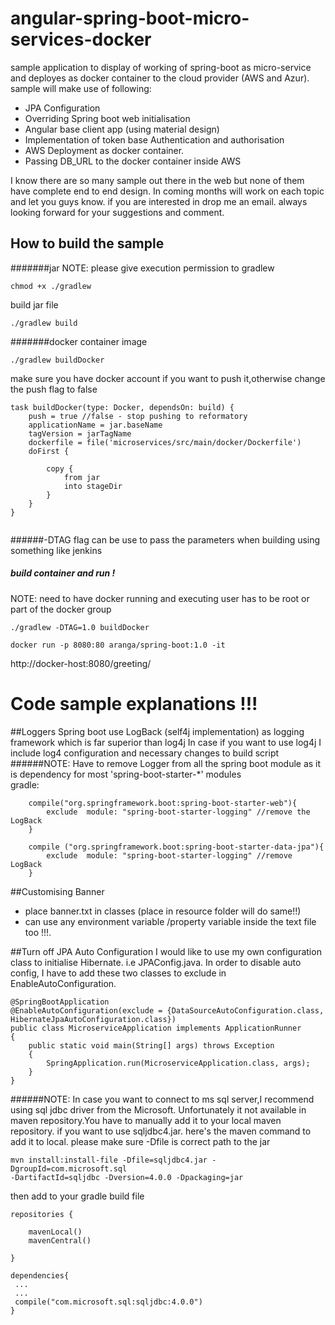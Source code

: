 # angular-spring-boot-micro-services-docker
sample application to display of working of spring-boot as micro-service and deployes as docker container to the cloud provider (AWS and Azur).
sample will make use of following:
- JPA Configuration
- Overriding Spring boot web initialisation
- Angular base client app (using material design)
- Implementation  of token base Authentication and authorisation
- AWS Deployment as docker container.
- Passing DB_URL to the docker container inside AWS 

I know there are so many sample out there in the web but none of them have complete end to end design.
In coming months will work on each topic and let you guys know. if you are interested in drop me an email.
always looking forward for your suggestions and comment. 

## How to build the sample

#######jar
NOTE: please give execution permission to gradlew
```
chmod +x ./gradlew
```
build jar file
```
./gradlew build
```
#######docker container image
```
./gradlew buildDocker
```
make sure you have docker account if you want to push it,otherwise change the push flag to false
```
task buildDocker(type: Docker, dependsOn: build) {
	push = true //false - stop pushing to reformatory
	applicationName = jar.baseName
	tagVersion = jarTagName
	dockerfile = file('microservices/src/main/docker/Dockerfile')
	doFirst {

		copy {
			from jar
			into stageDir
		}
	}
}


```

######-DTAG flag
can be use to pass the parameters when building using something like jenkins

##### build container and run !
NOTE: need to have docker running and executing user has to be root or part of the docker group


```
./gradlew -DTAG=1.0 buildDocker
```
```
docker run -p 8080:80 aranga/spring-boot:1.0 -it
```

http://docker-host:8080/greeting/

# Code sample explanations !!!

##Loggers
Spring boot use LogBack (self4j implementation) as logging framework which is far superior than log4j
In case if you want to use log4j I include log4 configuration and necessary changes to build script
######NOTE:
Have to remove Logger from all the spring boot module as it is dependency for most 'spring-boot-starter-*' modules
<br>
gradle:
```
    compile("org.springframework.boot:spring-boot-starter-web"){
        exclude  module: "spring-boot-starter-logging" //remove the LogBack
    }

    compile ("org.springframework.boot:spring-boot-starter-data-jpa"){
        exclude  module: "spring-boot-starter-logging" //remove LogBack
    }

```
##Customising Banner

- place banner.txt in classes (place in resource folder will do same!!)
- can use any environment variable /property variable inside the text file too !!!.

##Turn off JPA Auto Configuration
I would like to use my own configuration class to initialise Hibernate. i.e JPAConfig.java.
In order to disable auto config, I have to add these two classes to exclude in EnableAutoConfiguration.
```
@SpringBootApplication
@EnableAutoConfiguration(exclude = {DataSourceAutoConfiguration.class, HibernateJpaAutoConfiguration.class})
public class MicroserviceApplication implements ApplicationRunner
{
    public static void main(String[] args) throws Exception
    {
        SpringApplication.run(MicroserviceApplication.class, args);
    }
}

```
######NOTE:
In case you want to connect to ms sql server,I recommend using sql jdbc driver from the Microsoft.
Unfortunately it not available in maven repository.You have to manually add it to your local maven repository.
if you want to use sqljdbc4.jar. here's the maven command to add it to local.
please make sure -Dfile is correct path to the jar
```
mvn install:install-file -Dfile=sqljdbc4.jar -DgroupId=com.microsoft.sql
-DartifactId=sqljdbc -Dversion=4.0.0 -Dpackaging=jar

```
then add to your gradle build file

```
repositories {

	mavenLocal()
	mavenCentral()

}

dependencies{
 ...
 ...
 compile("com.microsoft.sql:sqljdbc:4.0.0")
}